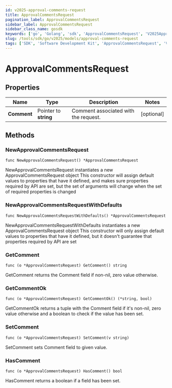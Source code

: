 ```yaml
---
id: v2025-approval-comments-request
title: ApprovalCommentsRequest
pagination_label: ApprovalCommentsRequest
sidebar_label: ApprovalCommentsRequest
sidebar_class_name: gosdk
keywords: ['go', 'Golang', 'sdk', 'ApprovalCommentsRequest', 'V2025ApprovalCommentsRequest'] 
slug: /tools/sdk/go/v2025/models/approval-comments-request
tags: ['SDK', 'Software Development Kit', 'ApprovalCommentsRequest', 'V2025ApprovalCommentsRequest']
---
```


# ApprovalCommentsRequest

## Properties

Name | Type | Description | Notes
------------ | ------------- | ------------- | -------------
**Comment** | Pointer to **string** | Comment associated with the request. | [optional] 

## Methods

### NewApprovalCommentsRequest

`func NewApprovalCommentsRequest() *ApprovalCommentsRequest`

NewApprovalCommentsRequest instantiates a new ApprovalCommentsRequest object
This constructor will assign default values to properties that have it defined,
and makes sure properties required by API are set, but the set of arguments
will change when the set of required properties is changed

### NewApprovalCommentsRequestWithDefaults

`func NewApprovalCommentsRequestWithDefaults() *ApprovalCommentsRequest`

NewApprovalCommentsRequestWithDefaults instantiates a new ApprovalCommentsRequest object
This constructor will only assign default values to properties that have it defined,
but it doesn't guarantee that properties required by API are set

### GetComment

`func (o *ApprovalCommentsRequest) GetComment() string`

GetComment returns the Comment field if non-nil, zero value otherwise.

### GetCommentOk

`func (o *ApprovalCommentsRequest) GetCommentOk() (*string, bool)`

GetCommentOk returns a tuple with the Comment field if it's non-nil, zero value otherwise
and a boolean to check if the value has been set.

### SetComment

`func (o *ApprovalCommentsRequest) SetComment(v string)`

SetComment sets Comment field to given value.

### HasComment

`func (o *ApprovalCommentsRequest) HasComment() bool`

HasComment returns a boolean if a field has been set.


